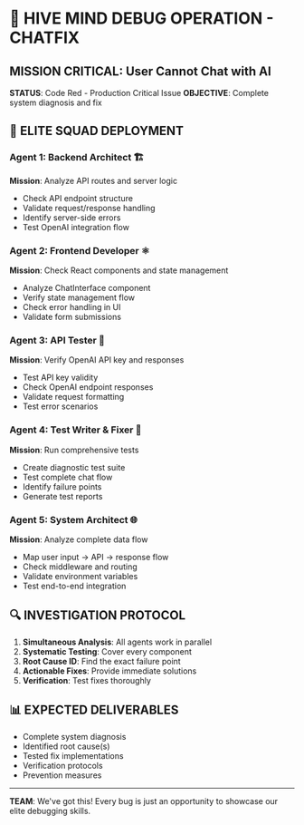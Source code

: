# 🚨 HIVE MIND DEBUG OPERATION - CHATFIX

## MISSION CRITICAL: User Cannot Chat with AI
**STATUS**: Code Red - Production Critical Issue
**OBJECTIVE**: Complete system diagnosis and fix

## 🎯 ELITE SQUAD DEPLOYMENT

### Agent 1: Backend Architect 🏗️
**Mission**: Analyze API routes and server logic
- Check API endpoint structure
- Validate request/response handling  
- Identify server-side errors
- Test OpenAI integration flow

### Agent 2: Frontend Developer ⚛️
**Mission**: Check React components and state management
- Analyze ChatInterface component
- Verify state management flow
- Check error handling in UI
- Validate form submissions

### Agent 3: API Tester 🧪
**Mission**: Verify OpenAI API key and responses
- Test API key validity
- Check OpenAI endpoint responses
- Validate request formatting
- Test error scenarios

### Agent 4: Test Writer & Fixer 🔬
**Mission**: Run comprehensive tests
- Create diagnostic test suite
- Test complete chat flow
- Identify failure points
- Generate test reports

### Agent 5: System Architect 🌐
**Mission**: Analyze complete data flow
- Map user input → API → response flow
- Check middleware and routing
- Validate environment variables
- Test end-to-end integration

## 🔍 INVESTIGATION PROTOCOL

1. **Simultaneous Analysis**: All agents work in parallel
2. **Systematic Testing**: Cover every component
3. **Root Cause ID**: Find the exact failure point
4. **Actionable Fixes**: Provide immediate solutions
5. **Verification**: Test fixes thoroughly

## 📊 EXPECTED DELIVERABLES

- Complete system diagnosis
- Identified root cause(s)
- Tested fix implementations
- Verification protocols
- Prevention measures

---
**TEAM**: We've got this! Every bug is just an opportunity to showcase our elite debugging skills.